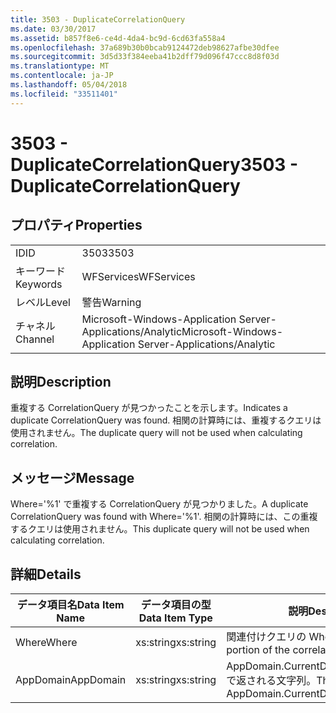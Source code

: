 ```yaml
---
title: 3503 - DuplicateCorrelationQuery
ms.date: 03/30/2017
ms.assetid: b857f8e6-ce4d-4da4-bc9d-6cd63fa558a4
ms.openlocfilehash: 37a689b30b0bcab9124472deb98627afbe30dfee
ms.sourcegitcommit: 3d5d33f384eeba41b2dff79d096f47ccc8d8f03d
ms.translationtype: MT
ms.contentlocale: ja-JP
ms.lasthandoff: 05/04/2018
ms.locfileid: "33511401"
---
```

# <a name="3503---duplicatecorrelationquery"></a><span data-ttu-id="dc538-102">3503 - DuplicateCorrelationQuery</span><span class="sxs-lookup"><span data-stu-id="dc538-102">3503 - DuplicateCorrelationQuery</span></span>
## <a name="properties"></a><span data-ttu-id="dc538-103">プロパティ</span><span class="sxs-lookup"><span data-stu-id="dc538-103">Properties</span></span>  
  
|||  
|-|-|  
|<span data-ttu-id="dc538-104">ID</span><span class="sxs-lookup"><span data-stu-id="dc538-104">ID</span></span>|<span data-ttu-id="dc538-105">3503</span><span class="sxs-lookup"><span data-stu-id="dc538-105">3503</span></span>|  
|<span data-ttu-id="dc538-106">キーワード</span><span class="sxs-lookup"><span data-stu-id="dc538-106">Keywords</span></span>|<span data-ttu-id="dc538-107">WFServices</span><span class="sxs-lookup"><span data-stu-id="dc538-107">WFServices</span></span>|  
|<span data-ttu-id="dc538-108">レベル</span><span class="sxs-lookup"><span data-stu-id="dc538-108">Level</span></span>|<span data-ttu-id="dc538-109">警告</span><span class="sxs-lookup"><span data-stu-id="dc538-109">Warning</span></span>|  
|<span data-ttu-id="dc538-110">チャネル</span><span class="sxs-lookup"><span data-stu-id="dc538-110">Channel</span></span>|<span data-ttu-id="dc538-111">Microsoft-Windows-Application Server-Applications/Analytic</span><span class="sxs-lookup"><span data-stu-id="dc538-111">Microsoft-Windows-Application Server-Applications/Analytic</span></span>|  
  
## <a name="description"></a><span data-ttu-id="dc538-112">説明</span><span class="sxs-lookup"><span data-stu-id="dc538-112">Description</span></span>  
 <span data-ttu-id="dc538-113">重複する CorrelationQuery が見つかったことを示します。</span><span class="sxs-lookup"><span data-stu-id="dc538-113">Indicates a duplicate CorrelationQuery was found.</span></span> <span data-ttu-id="dc538-114">相関の計算時には、重複するクエリは使用されません。</span><span class="sxs-lookup"><span data-stu-id="dc538-114">The duplicate query will not be used when calculating correlation.</span></span>  
  
## <a name="message"></a><span data-ttu-id="dc538-115">メッセージ</span><span class="sxs-lookup"><span data-stu-id="dc538-115">Message</span></span>  
 <span data-ttu-id="dc538-116">Where='%1' で重複する CorrelationQuery が見つかりました。</span><span class="sxs-lookup"><span data-stu-id="dc538-116">A duplicate CorrelationQuery was found with Where='%1'.</span></span> <span data-ttu-id="dc538-117">相関の計算時には、この重複するクエリは使用されません。</span><span class="sxs-lookup"><span data-stu-id="dc538-117">This duplicate query will not be used when calculating correlation.</span></span>  
  
## <a name="details"></a><span data-ttu-id="dc538-118">詳細</span><span class="sxs-lookup"><span data-stu-id="dc538-118">Details</span></span>  
  
|<span data-ttu-id="dc538-119">データ項目名</span><span class="sxs-lookup"><span data-stu-id="dc538-119">Data Item Name</span></span>|<span data-ttu-id="dc538-120">データ項目の型</span><span class="sxs-lookup"><span data-stu-id="dc538-120">Data Item Type</span></span>|<span data-ttu-id="dc538-121">説明</span><span class="sxs-lookup"><span data-stu-id="dc538-121">Description</span></span>|  
|--------------------|--------------------|-----------------|  
|<span data-ttu-id="dc538-122">Where</span><span class="sxs-lookup"><span data-stu-id="dc538-122">Where</span></span>|<span data-ttu-id="dc538-123">xs:string</span><span class="sxs-lookup"><span data-stu-id="dc538-123">xs:string</span></span>|<span data-ttu-id="dc538-124">関連付けクエリの Where 部分。</span><span class="sxs-lookup"><span data-stu-id="dc538-124">The Where portion of the correlation query.</span></span>|  
|<span data-ttu-id="dc538-125">AppDomain</span><span class="sxs-lookup"><span data-stu-id="dc538-125">AppDomain</span></span>|<span data-ttu-id="dc538-126">xs:string</span><span class="sxs-lookup"><span data-stu-id="dc538-126">xs:string</span></span>|<span data-ttu-id="dc538-127">AppDomain.CurrentDomain.FriendlyName で返される文字列。</span><span class="sxs-lookup"><span data-stu-id="dc538-127">The string returned by AppDomain.CurrentDomain.FriendlyName.</span></span>|
